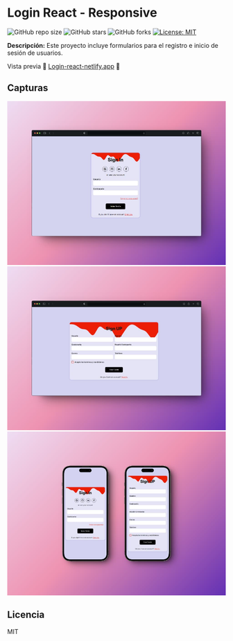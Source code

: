 # Login React - Responsive

![GitHub repo size](https://img.shields.io/github/repo-size/FOLREM/login-responsive-react)
![GitHub stars](https://img.shields.io/github/stars/FOLREM/login-responsive-react)
![GitHub forks](https://img.shields.io/github/forks/FOLREM/login-responsive-react)
[![License: MIT](https://img.shields.io/badge/License-MIT-yellow.svg)](https://opensource.org/licenses/MIT)

**Descripción:** Este proyecto incluye formularios para el registro e inicio de sesión de usuarios.

Vista previa :telescope: [Login-react-netlify.app](https://thunderous-froyo-8e41d4.netlify.app/ "https://thunderous-froyo-8e41d4.netlify.app/") :rocket:

## Capturas

![](./public/desktop_img_1.jpg "View signing image")
![](./public/desktop_img_2.jpg "View signup image")
![](./public/mobile_img.jpg "View signup image")

## Licencia
MIT
